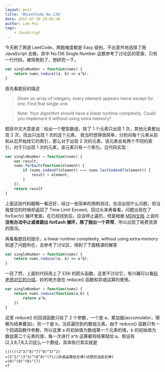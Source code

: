 ```yaml
---
layout: post
title: "刷LeetCode No.136"
date: 2017-07-30 19:05:48
author: Lam Pui
tags: 
    - JavaScript
---
```

今天刷了两道 LeetCode，两题难度都是 Easy 级别，不出意外地选择了用 JavaScript 去做，其中 No.136 Single Number 这题参考了讨论区的答案，只有一行代码，被惊艳到了，想研究一下。

```javascript
var singleNumber = function(nums) {
    return nums.reduce((a, b) => a^b);
}
```

<!--more-->
首先看题目的描述
>Given an array of integers, every element appears twice except for one. Find that single one.

>Note:
>Your algorithm should have a linear runtime complexity. Could you implement it without using extra memory?

题目中文大意是说：给出一个整型数组，除了 1 个元素只出现 1 次，其他元素都出现 2 次，找出只出现 1 次的这个元素。
我当时想得很简单，分别对每个元素从前和从后开始找它的索引，那么对于出现 2 次的元素，该元素会有两个不同的索引，对于只出现 1 次的元素，该元素只有一个索引。见代码实现：

```javascript
var singleNumber = function(nums) {
    var result;
    nums.forEach(function(element) {
        if (nums.indexOf(element) === nums.lastIndexOf(element)) {
            result = element;
        }
    });
    return result
}
```

上面这段代码粗略一看还好，经过一些简单的用例测试，也没出现什么问题，但当我提交的时候却返回了 Time Limit Exceed，回过头来再看看，问题出现在了 forEach() 循环里面，在已经找到后，应该停止遍历，但是根据 [MDN文档](https://developer.mozilla.org/zh-CN/docs/Web/JavaScript/Reference/Global_Objects/Array/forEach) 上说的**没有办法中止或者跳出 forEach 循环，除了抛出一个异常**，所以出现了耗费资源的情况。

再看看题目的提示，a linear runtime complexity, without using extra memory
知道了问题所在，去参考了讨论区，得到了下面精湛的解答

```javascript
var singleNumber = function(nums) {
    return nums.reduce((a, b) => a^b);
}
```

一目了然，上面的代码用上了 ES6 的箭头函数，这里不讨论它，有兴趣可以看[阮老师对它的介绍](http://es6.ruanyifeng.com/#docs/function#箭头函数)，妙的地方是在 reduce() 函数和异或运算的使用。

```javascript
var singleNumber = function(nums) {
    return nums.reduce(function(a,b) {
        return a^b;
    })
}
```

这里 reduce() 的回调函数只给了 2 个参数，一个是 a，累加器(accumulator，理解为结果叠加)，另一个是 b，当前遍历到的数组元素。由于 reduce() 函数只有一个回调函数作参数，所以这里 a 的初始值为数组第一个元素的值，b 的初始值为数组第二个元素的值，每一次进行 a^b 运算都将结果赋给 a。假设有[2,3,8,7,8,3,2]这么一个数组，具体执行其实就是
```
((((((2^3)^8)^7)^8)^3)^2)
=(2^2)^(3^3)^(8^8)^(7)//异或运算结合律(试想加法结合律)
=(0)^(0)^(0)^(7)
=7
```

